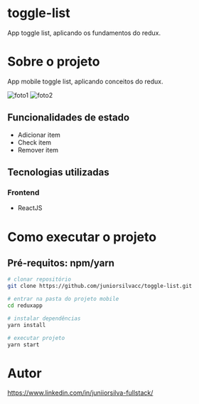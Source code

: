 # toggle-list
App toggle list, aplicando os fundamentos do redux.

# Sobre o projeto
App mobile toggle list, aplicando conceitos do redux.

![foto1](https://user-images.githubusercontent.com/43589505/129106309-99af0e2e-e672-433b-a16e-f706628d3c1f.png)
![foto2](https://user-images.githubusercontent.com/43589505/129106329-509fc8fc-1966-41b8-af5f-dd292c8d95bb.png)

## Funcionalidades de estado
  - Adicionar item
  - Check item
  - Remover item

## Tecnologias utilizadas
### Frontend
  - ReactJS
  
# Como executar o projeto

## Pré-requitos: npm/yarn 

```bash
# clonar repositório  
git clone https://github.com/juniorsilvacc/toggle-list.git

# entrar na pasta do projeto mobile
cd reduxapp

# instalar dependências
yarn install

# executar projeto
yarn start
```

# Autor

https://www.linkedin.com/in/juniiorsilva-fullstack/
